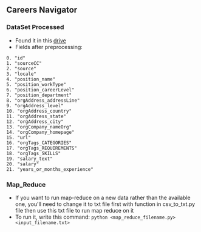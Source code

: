 ## Careers Navigator

### DataSet Processed
- Found it in this [drive](https://drive.google.com/drive/folders/10T5x6bjPKDcJ59K8WK0QLLl12aGsqWun?usp=sharing)
- Fields after preprocessing:
```
0. "id"
1. "sourceCC"
2. "source"
3. "locale"
4. "position_name"
5. "position_workType"
6. "position_careerLevel"
7. "position_department"
8. "orgAddress_addressLine"
9. "orgAddress_level"
10. "orgAddress_country"
11. "orgAddress_state"
12. "orgAddress_city"
13. "orgCompany_nameOrg"
14. "orgCompany_homepage"
15. "url"
16. "orgTags_CATEGORIES"
17. "orgTags_REQUIREMENTS"
18. "orgTags_SKILLS"
19. "salary_text"
20. "salary"
21. "years_or_months_experience"
```
### Map_Reduce
- If you want to run map-reduce on a new data rather than the available one, you'll need to change it to txt file first with function in csv_to_txt.py file then use this txt file to run map reduce on it
- To run it, write this command: ```python <map_reduce_filename.py> <input_filename.txt>```

